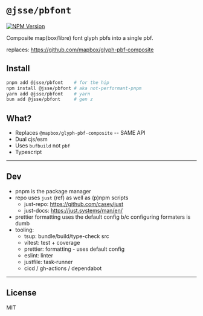 # `@jsse/pbfont`

[![NPM Version](https://img.shields.io/npm/v/%40jsse%2Fpbfont?style=flat-square&logo=npm&color=blue&cacheSeconds=60)](https://www.npmjs.com/package/%40jsse/pbfont)

Composite map(box/libre) font glyph pbfs into a single pbf.

replaces: https://github.com/mapbox/glyph-pbf-composite

## Install

```bash
pnpm add @jsse/pbfont    # for the hip 
npm install @jsse/pbfont # aka not-performant-pnpm
yarn add @jsse/pbfont    # yarn
bun add @jsse/pbfont     # gen z
```

## What?

- Replaces `@mapbox/glyph-pbf-composite` -- SAME API
- Dual cjs/esm
- Uses `bufbuild` not `pbf`
- Typescript

___

## Dev

- pnpm is the package manager
- repo uses `just` (ref) as well as (p)npm scripts
  - just-repo: https://github.com/casey/just
  - just-docs: https://just.systems/man/en/
- prettier formatting uses the default config b/c configuring formaters is dumb
- tooling:
  - tsup: bundle/build/type-check src
  - vitest: test + coverage
  - prettier: formatting - uses default config
  - eslint: linter
  - justfile: task-runner
  - cicd / gh-actions / dependabot

___

## License

MIT
